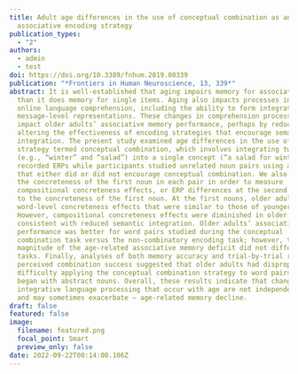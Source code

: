 ```yaml
---
title: Adult age differences in the use of conceptual combination as an
  associative encoding strategy
publication_types:
  - "2"
authors:
  - admin
  - test
doi: https://doi.org/10.3389/fnhum.2019.00339
publication: "*Frontiers in Human Neuroscience, 13, 339*"
abstract: It is well-established that aging impairs memory for associations more
  than it does memory for single items. Aging also impacts processes involved in
  online language comprehension, including the ability to form integrated,
  message-level representations. These changes in comprehension processes could
  impact older adults’ associative memory performance, perhaps by reducing or
  altering the effectiveness of encoding strategies that encourage semantic
  integration. The present study examined age differences in the use of a
  strategy termed conceptual combination, which involves integrating two words
  (e.g., “winter” and “salad”) into a single concept (“a salad for winter”). We
  recorded ERPs while participants studied unrelated noun pairs using a strategy
  that either did or did not encourage conceptual combination. We also varied
  the concreteness of the first noun in each pair in order to measure
  compositional concreteness effects, or ERP differences at the second noun due
  to the concreteness of the first noun. At the first nouns, older adults showed
  word-level concreteness effects that were similar to those of younger adults.
  However, compositional concreteness effects were diminished in older adults,
  consistent with reduced semantic integration. Older adults’ associative memory
  performance was better for word pairs studied during the conceptual
  combination task versus the non-combinatory encoding task; however, the
  magnitude of the age-related associative memory deficit did not differ between
  tasks. Finally, analyses of both memory accuracy and trial-by-trial ratings of
  perceived combination success suggested that older adults had disproportionate
  difficulty applying the conceptual combination strategy to word pairs that
  began with abstract nouns. Overall, these results indicate that changes to
  integrative language processing that occur with age are not independent of –
  and may sometimes exacerbate – age-related memory decline.
draft: false
featured: false
image:
  filename: featured.png
  focal_point: Smart
  preview_only: false
date: 2022-09-22T00:14:00.106Z
---
```

